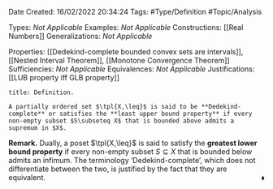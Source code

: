 <div class="topSpace"></div>

Date Created: 16/02/2022 20:34:24
Tags: #Type/Definition #Topic/Analysis

Types: _Not Applicable_
Examples: _Not Applicable_
Constructions: [[Real Numbers]]
Generalizations: _Not Applicable_

Properties: [[Dedekind-complete bounded convex sets are intervals]], [[Nested Interval Theorem]], [[Monotone Convergence Theorem]]
Sufficiencies: _Not Applicable_
Equivalences: _Not Applicable_
Justifications: [[LUB property iff GLB property]]

``` ad-Definition
title: Definition.

A partially ordered set $\tpl{X,\leq}$ is said to be **Dedekind-complete** or satisfies the **least upper bound property** if every non-empty subset $S\subseteq X$ that is bounded above admits a supremum in $X$.

```

<b>Remark.</b> Dually, a poset $\tpl{X,\leq}$ is said to satisfy the **greatest lower bound property** if every non-empty subset $S\subseteq X$ that is bounded below admits an infimum. The terminology $\textrm{`}$Dedekind-complete$\textrm{'}$, which does not differentiate between the two, is justified by the fact that they are equivalent.<span style="float:right;">$\blacklozenge$</span>
